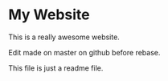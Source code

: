 # My Website

This is a really awesome website.

Edit made on master on github before rebase.

This file is just a readme file.
